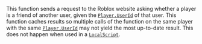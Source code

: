 This function sends a request to the Roblox website asking whether a
player is a friend of another user, given the [`Player.UserId`](https://create.roblox.com/docs/reference/engine/classes/Player#UserId) of
that user. This function caches results so multiple calls of the function
on the same player with the same [`Player.UserId`](https://create.roblox.com/docs/reference/engine/classes/Player#UserId) may not yield the
most up-to-date result. This does not happen when used in a
[`LocalScript`](https://create.roblox.com/docs/reference/engine/classes/LocalScript).